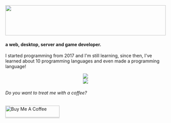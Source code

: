 <img src="head.svg" width="100%" height="95px"/>

#### a web, desktop, server and game developer.

I started programming from 2017 and I'm still learning, since then, I've learned about 10 programming languages and even made a programming language!

<p align="center">
  <a href="#">
    <img src="https://skillicons.dev/icons?i=c,cs,cpp,html,css,js,bootstrap" />
  </a><br/>
  <a href="#">
    <img src="https://skillicons.dev/icons?i=linux,mysql,php,py,bash,flask,blender" />
  </a><br/>
</p>

###### Do you want to treat me with a coffee?
<a href="https://www.buymeacoffee.com/mjscript" target="_blank"><img src="https://www.buymeacoffee.com/assets/img/custom_images/orange_img.png" alt="Buy Me A Coffee" style="height: 37px !important;width: 170px !important;box-shadow: 0px 3px 2px 0px rgba(190, 190, 190, 0.5) !important;-webkit-box-shadow: 0px 3px 2px 0px rgba(190, 190, 190, 0.5) !important;" ></a>
